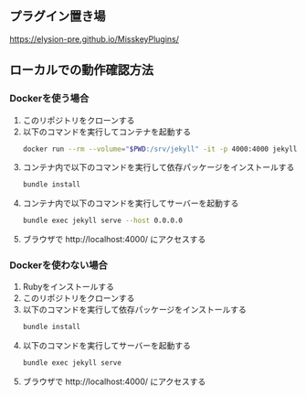 ## プラグイン置き場

https://elysion-pre.github.io/MisskeyPlugins/

## ローカルでの動作確認方法

### Dockerを使う場合

1. このリポジトリをクローンする
2. 以下のコマンドを実行してコンテナを起動する
    ```sh
    docker run --rm --volume="$PWD:/srv/jekyll" -it -p 4000:4000 jekyll/jekyll bash
    ```
3. コンテナ内で以下のコマンドを実行して依存パッケージをインストールする
    ```sh
    bundle install
    ```
4. コンテナ内で以下のコマンドを実行してサーバーを起動する
    ```sh
    bundle exec jekyll serve --host 0.0.0.0
    ```
5. ブラウザで http://localhost:4000/ にアクセスする

### Dockerを使わない場合

1. Rubyをインストールする
2. このリポジトリをクローンする
3. 以下のコマンドを実行して依存パッケージをインストールする
    ```sh
    bundle install
    ```
4. 以下のコマンドを実行してサーバーを起動する
    ```sh
    bundle exec jekyll serve
    ```
5. ブラウザで http://localhost:4000/ にアクセスする
